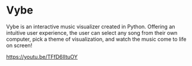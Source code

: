 # Vybe
Vybe is an interactive music visualizer created in Python. Offering an intuitive user experience, the user can select any song from their own computer, pick a theme of visualization, and watch the music come to life on screen!

https://youtu.be/TFfD6IItuOY

